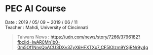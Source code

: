 PEC AI Course
===
Date : 2019 / 05/ 09 ~ 2019 / 06 / 11  
Teacher : Mahdi, University of Cincinnati

> Taiwans News : https://udn.com/news/story/7266/3796182?fbclid=IwAR0Mn1b0-0m5Of1NnsQoACU3DXv3ZyX6HFXTXx7_CF5lOlzm9YSjRNr9y4g